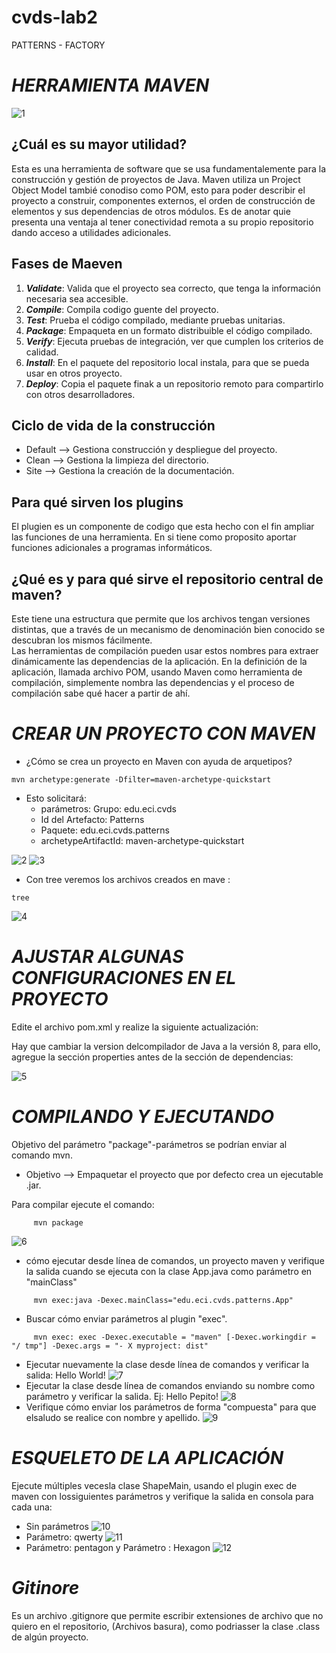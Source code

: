 # cvds-lab2
PATTERNS - FACTORY
# ***HERRAMIENTA MAVEN***
![1](https://github.com/Juc28/cvds-lab2/blob/master/pantallazos/logo.jpeg)
## ¿Cuál es su mayor utilidad?
Esta es una herramienta de software que se usa fundamentalemente para la construcción y gestión de proyectos de Java.
Maven utiliza un Project Object Model tambié conodiso como POM, esto para poder describir el proyecto a construir, componentes externos, el orden de construcción de elementos y sus dependencias de otros módulos. 
Es de anotar quie presenta una ventaja al tener conectividad remota a su propio repositorio dando acceso a utilidades adicionales.
## Fases de Maeven
1. ***Validate***: Valida que el proyecto sea correcto, que tenga la información necesaria sea accesible.
2. ***Compile***: Compila codigo guente del proyecto.
3. ***Test***: Prueba el código compilado, mediante pruebas unitarias.
4. ***Package***: Empaqueta en un formato distribuible el código compilado.
5. ***Verify***: Ejecuta pruebas de integración, ver que cumplen los criterios de calidad.
6. ***Install***: En el paquete del repositorio local instala, para que se pueda  usar en otros proyecto.
7. ***Deploy***: Copia el paquete finak a un repositorio remoto para compartirlo con otros desarrolladores.
## Ciclo de vida de la construcción
- Default --> Gestiona construcción y despliegue del proyecto.
- Clean --> Gestiona la limpieza del directorio.
- Site --> Gestiona la creación de la documentación.
## Para qué sirven los plugins
El plugien es un componente de codigo que esta hecho con el fin ampliar las funciones de una herramienta. En si tiene como proposito aportar funciones adicionales a programas informáticos.
## ¿Qué es y para qué sirve el repositorio central de maven?
Este tiene una estructura que permite que los archivos tengan versiones distintas, que a través de un mecanismo de denominación bien conocido se descubran los mismos fácilmente. \
Las herramientas de compilación pueden usar estos nombres para extraer dinámicamente las dependencias de la aplicación. En la definición de la aplicación, llamada archivo POM, usando Maven como herramienta de compilación, simplemente nombra las dependencias y el proceso de compilación sabe qué hacer a partir de ahí.
# ***CREAR UN PROYECTO CON MAVEN***
* ¿Cómo se crea un proyecto en Maven con ayuda de arquetipos?
```
mvn archetype:generate -Dfilter=maven-archetype-quickstart 
```
* Esto solicitará:
   - parámetros: Grupo: edu.eci.cvds
   - Id del Artefacto: Patterns
   - Paquete: edu.eci.cvds.patterns
   - archetypeArtifactId: maven-archetype-quickstart

![2](https://github.com/Juc28/cvds-lab2/blob/master/pantallazos/arquetipo.png)
![3](https://github.com/Juc28/cvds-lab2/blob/master/pantallazos/arquetipo1.png)

* Con tree veremos los archivos creados en mave :
```
tree
```
![4](https://github.com/Juc28/cvds-lab2/blob/master/pantallazos/tree.png)

# ***AJUSTAR ALGUNAS CONFIGURACIONES EN EL PROYECTO***

Edite el archivo pom.xml y realize la siguiente actualización:

Hay que cambiar la version delcompilador de Java a la versión 8, para ello, agregue la sección properties antes de la sección de
dependencias: <properties>

![5](https://github.com/Juc28/cvds-lab2/blob/master/pantallazos/ajustes.png)

# ***COMPILANDO Y EJECUTANDO***
Objetivo del parámetro "package"-parámetros se podrían enviar al comando mvn.
- Objetivo --> Empaquetar el proyecto que por defecto crea un ejecutable .jar.

Para compilar ejecute el comando:
```
     mvn package
 ```
![6](https://github.com/Juc28/cvds-lab2/blob/master/pantallazos/compilar.png)
* cómo ejecutar desde línea de comandos, un proyecto maven y verifique la salida cuando se ejecuta con la clase App.java como parámetro en "mainClass"
 ```
      mvn exec:java -Dexec.mainClass="edu.eci.cvds.patterns.App"
 ```
* Buscar cómo enviar parámetros al plugin "exec".
 ```
      mvn exec: exec -Dexec.executable = "maven" [-Dexec.workingdir = "/ tmp"] -Dexec.args = "- X myproject: dist"
 ```
* Ejecutar nuevamente la clase desde línea de comandos y verificar la salida: Hello World!
 ![7](https://github.com/Juc28/cvds-lab2/blob/master/pantallazos/compilar1.png)
* Ejecutar la clase desde línea de comandos enviando su nombre como parámetro y verificar la salida. Ej: Hello Pepito!
 ![8](https://github.com/Juc28/cvds-lab2/blob/master/pantallazos/campiliar2.png)
* Verifique cómo enviar los parámetros de forma "compuesta" para que elsaludo se realice con nombre y apellido.
 ![9](https://github.com/Juc28/cvds-lab2/blob/master/pantallazos/compilar3.png)

# ***ESQUELETO DE LA APLICACIÓN***
Ejecute múltiples vecesla clase ShapeMain, usando el plugin exec de maven con lossiguientes parámetros y verifique la salida en consola para cada una:
* Sin parámetros
![10](https://github.com/Juc28/cvds-lab2/blob/master/pantallazos/aplicacion1.png)
* Parámetro: qwerty
![11](https://github.com/Juc28/cvds-lab2/blob/master/pantallazos/aplicacion2.png)
* Parámetro: pentagon y  Parámetro : Hexagon
![12](https://github.com/Juc28/cvds-lab2/blob/master/pantallazos/aplicacion3.png)

# ***Gitinore***
Es un archivo .gitignore que  permite escribir extensiones de archivo que no quiero en el repositorio, (Archivos basura), como podriasser la clase .class de algún proyecto.

